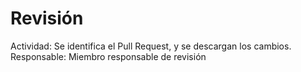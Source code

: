 # Revisión

Actividad: Se identifica el Pull Request, y se descargan los cambios.
Responsable: Miembro responsable de revisión